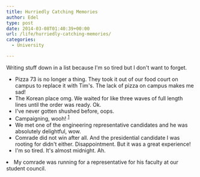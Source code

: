 ```yaml
---
title: Hurriedly Catching Memories
author: Edel
type: post
date: 2014-03-08T01:40:39+00:00
url: /life/hurriedly-catching-memories/
categories:
  - University

---
```

Writing stuff down in a list because I'm so tired but I don't want to forget.

  * Pizza 73 is no longer a thing. They took it out of our food court on campus to replace it with Tim's. The lack of pizza on campus makes me sad!
  * The Korean place omg. We waited for like three waves of full length lines until the order was ready. Ok.
  * I've never gotten shushed before, oops.
  * Campaigning, wooh! <sup class="footnote"><a href="#foot_ajs-fn-id_1-651" id="back_ajs-fn-id_1-651">1</a></sup>
  * We met one of the engineering representative candidates and he was absolutely delightful, wow.
  * Comrade did not win after all. And the presidential candidate I was rooting for didn't either. Disappointment. But it was a great experience!
  * I'm so tired. It's almost midnight. Ah.


  <li>
    <a id="foot_ajs-fn-id_1-651"></a>My comrade was running for a representative for his faculty at our student council.&nbsp;&nbsp;<a class="ajs-back-link" href="#back_ajs-fn-id_1-651"></a>
  </li>


<div id="ajs-fn-id_1-651" style="display:none;margin:0;" class="ajs-footnote-popup">
  <div>
    My comrade was running for a representative for his faculty at our student council.
  </div>
</div>
